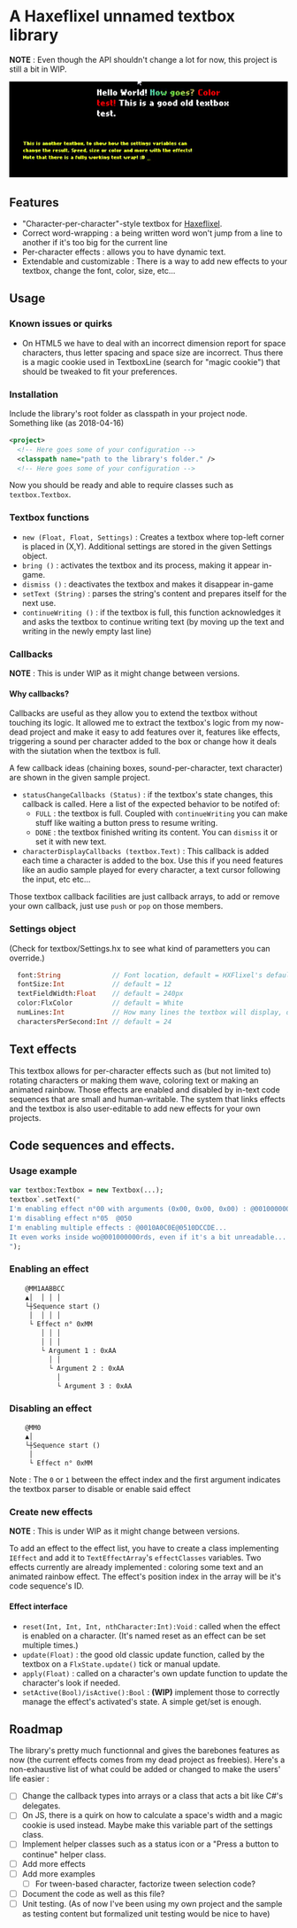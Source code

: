 # A Haxeflixel unnamed textbox library
**NOTE** : Even though the API shouldn't change a lot for now, this project is still a bit in WIP.

![Demo](readme_files/demo.gif)


## Features
- "Character-per-character"-style textbox for [Haxeflixel](https://haxeflixel.com/).
- Correct word-wrapping : a being written word won't jump from a line to another if it's too big for the current line
- Per-character effects : allows you to have dynamic text.
- Extendable and customizable : There is a way to add new effects to your textbox, change the font, color, size, etc...


## Usage

### Known issues or quirks
- On HTML5 we have to deal with an incorrect dimension report for space characters, thus letter spacing and space size are incorrect. Thus there is a magic cookie used in TextboxLine (search for "magic cookie") that should be tweaked to fit your preferences.

### Installation
Include the library's root folder as classpath in your project node. Something like (as 2018-04-16)
```xml
<project>
  <!-- Here goes some of your configuration -->
  <classpath name="path to the library's folder." />
  <!-- Here goes some of your configuration -->
```

Now you should be ready and able to require classes such as `textbox.Textbox`.

### Textbox functions
- `new (Float, Float, Settings)` : Creates a textbox where top-left corner is placed in (X,Y). Additional settings are stored in the given Settings object.
- `bring ()` : activates the textbox and its process, making it appear in-game.
- `dismiss ()` : deactivates the textbox and makes it disappear in-game
- `setText (String)` : parses the string's content and prepares itself for the next use.
- `continueWriting ()` : if the textbox is full, this function acknowledges it and asks the textbox to continue writing text (by moving up the text and writing in the newly empty last line)

### Callbacks
**NOTE** : This is under WIP as it might change between versions.

#### Why callbacks?
Callbacks are useful as they allow you to extend the textbox without touching its logic. It allowed me to extract the textbox's logic from my now-dead project and make it easy to add features over it, features like effects, triggering a sound per character added to the box or change how it deals with the siutation when the textbox is full.

A few callback ideas (chaining boxes, sound-per-character, text character) are shown in the given sample project.

- `statusChangeCallbacks (Status)` : if the textbox's state changes, this callback is called. Here a list of the expected behavior to be notifed of:
  + `FULL` : the textbox is full. Coupled with `continueWriting` you can make stuff like waiting a button press to resume writing.
  + `DONE` : the textbox finished writing its content. You can `dismiss` it or set it with new text.
- `characterDisplayCallbacks (textbox.Text)` : This callback is added each time a character is added to the box. Use this if you need features like an audio sample played for every character, a text cursor following the input, etc etc...

Those textbox callback facilities are just callback arrays, to add or remove your own callback, just use `push` or `pop` on those members.

### Settings object
(Check for textbox/Settings.hx to see what kind of parametters you can override.)
```haxe
  font:String             // Font location, default = HXFlixel's default font
  fontSize:Int            // default = 12
  textFieldWidth:Float    // default = 240px
  color:FlxColor          // default = White
  numLines:Int            // How many lines the textbox will display, default = 3
  charactersPerSecond:Int // default = 24
```

## Text effects
This textbox allows for per-character effects such as (but not limited to) rotating characters or making them wave, coloring text or making an animated rainbow. Those effects are enabled and disabled by in-text code sequences that are small and human-writable. The system that links effects and the textbox is also user-editable to add new effects for your own projects.

## Code sequences and effects.

### Usage example

```haxe
var textbox:Textbox = new Textbox(...);
textbox`.setText("
I'm enabling effect n°00 with arguments (0x00, 0x00, 0x00) : @001000000
I'm disabling effect n°05  @050
I'm enabling multiple effects : @0010A0C0E@0510DCCDE...
It even works inside wo@001000000rds, even if it's a bit unreadable...
");
```

### Enabling an effect
```
    @MM1AABBCC
    ▲│  │ │ │
    └┼Sequence start ()
     │  │ │ │
     └ Effect n° 0xMM
        │ │ │
        │ │ │
        └ Argument 1 : 0xAA
          │ │
          └ Argument 2 : 0xAA
            │
            └ Argument 3 : 0xAA
```

### Disabling an effect

```
    @MM0
    ▲│
    └┼Sequence start ()
     │
     └ Effect n° 0xMM
```

Note : The `0` or `1` between the effect index and the first argument indicates the textbox parser to disable or enable said effect

### Create new effects
**NOTE** : This is under WIP as it might change between versions.

To add an effect to the effect list, you have to create a class implementing `IEffect` and add it to `TextEffectArray`'s `effectClasses` variables. Two effects currently are already implemented : coloring some text and an animated rainbow effect. The effect's position index in the array will be it's code sequence's ID.

#### Effect interface
- `reset(Int, Int, Int, nthCharacter:Int):Void` : called when the effect is enabled on a character. (It's named reset as an effect can be set multiple times.)
- `update(Float)` : the good old classic update function, called by the textbox on a `FlxState.update()` tick or manual update.
- `apply(Float)` : called on a character's own update function to update the character's look if needed.
- `setActive(Bool)/isActive():Bool` : **(WIP)** implement those to correctly manage the effect's activated's state. A simple get/set is enough.

## Roadmap
The library's pretty much functionnal and gives the barebones features as now (the current effects comes from my dead project as freebies). Here's a non-exhaustive list of what could be added or changed to make the users' life easier :
- [ ] Change the callback types into arrays or a class that acts a bit like C#'s delegates.
- [ ] On JS, there is a quirk on how to calculate a space's width and a magic cookie is used instead. Maybe make this variable part of the settings class.
- [ ] Implement helper classes such as a status icon or a "Press a button to continue" helper class.
- [ ] Add more effects
- [ ] Add more examples
  + [ ] For tween-based character, factorize tween selection code?
- [ ] Document the code as well as this file?
- [ ] Unit testing. (As of now I've been using my own project and the sample as testing content but formalized unit testing would be nice to have)
